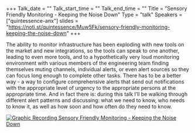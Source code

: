 +++
Talk_date = ""
Talk_start_time = ""
Talk_end_time = ""
Title = "Sensory Friendly Monitoring - Keeping the Noise Down"
Type = "talk"
Speakers = ["quintessence-anx"]
slides = "https://noti.st/quintessence/Muw5Fk/sensory-friendly-monitoring-keeping-the-noise-down"
+++

The ability to monitor infrastructure has been exploding with new tools on the market and new integrations, so the tools can speak to one another, leading to even more tools, and to a hypothetically very loud monitoring environment with various members of the engineering team finding themselves muting channels, individual alerts, or even alert sources so they can focus long enough to complete other tasks. There has to be a better way - a way to configure comprehensive alerts that send out notifications with the appropriate level of urgency to the appropriate persons at the appropriate time. And in fact there is: during this talk I’ll be walking through different alert patterns and discussing: what we need to know, who needs to know it, as well as how soon and how often do they need to know.

<a href="https://assets.devopsdays.org/events/2019/toronto/QuintessenceAnx_Sensory_Lg.jpg" target="_blank"><img src="https://assets.devopsdays.org/events/2019/toronto/QuintessenceAnx_Sensory.png" alt="Graphic Recording Sensory Friendly Monitoring - Keeping the Noise Down" /></a>
